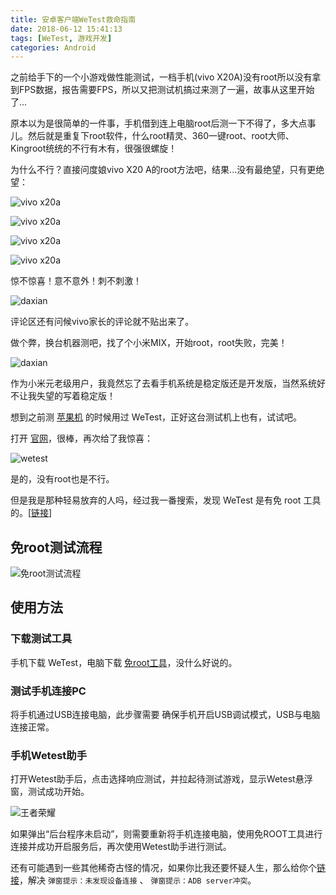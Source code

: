 ```yaml
---
title: 安卓客户端WeTest救命指南
date: 2018-06-12 15:41:13
tags: [WeTest, 游戏开发]
categories: Android
---
```

之前给手下的一个小游戏做性能测试，一档手机(vivo X20A)没有root所以没有拿到FPS数据，报告需要FPS，所以又把测试机搞过来测了一遍，故事从这里开始了...

原本以为是很简单的一件事，手机借到连上电脑root后测一下不得了，多大点事儿。然后就是重复下root软件，什么root精灵、360一键root、root大师、Kingroot统统的不行有木有，很强很螺旋！

为什么不行？直接问度娘vivo X20	A的root方法吧，结果...没有最绝望，只有更绝望：

![vivo x20a](http://blogpic.at15cm.com/vivox20a-1.jpg)

![vivo x20a](http://blogpic.at15cm.com/vivox20a-2.jpg)

![vivo x20a](http://blogpic.at15cm.com/vivox20a-3.jpg)

![vivo x20a](http://blogpic.at15cm.com/vivox20a-4.jpg)

惊不惊喜！意不意外！刺不刺激！

![daxian](http://blogpic.at15cm.com/daxian-chuinixiongkou.jpg)

评论区还有问候vivo家长的评论就不贴出来了。

做个弊，换台机器测吧，找了个小米MIX，开始root，root失败，完美！

![daxian](http://blogpic.at15cm.com/daxian-qidaofapang.jpg)

作为小米元老级用户，我竟然忘了去看手机系统是稳定版还是开发版，当然系统好不让我失望的写着稳定版！

想到之前测 [苹果机](http://legendaryarthur.cn/2018/06/05/why-hate-iphone/) 的时候用过 WeTest，正好这台测试机上也有，试试吧。

打开 [官网](http://wetest.qq.com/cloud/help/client)，很棒，再次给了我惊喜：

![wetest](http://blogpic.at15cm.com/wetest-android.jpg)

是的，没有root也是不行。

但是我是那种轻易放弃的人吗，经过我一番搜索，发现 WeTest 是有免 root 工具的。[[链接](http://wetest.qq.com/help/documentation/10303.html)]


## 免root测试流程

![免root测试流程](http://f.wetest.qq.com/gqop/10000/20000/GuideImage_b6c30e7479ee2f911f4d4f2dbe477505.png)


## 使用方法

### 下载测试工具
手机下载 WeTest，电脑下载 [免root工具](http://cdn.wetest.qq.com/com/c/cube-pc-64bit.zip)，没什么好说的。

### 测试手机连接PC
将手机通过USB连接电脑，此步骤需要 确保手机开启USB调试模式，USB与电脑连接正常。

### 手机Wetest助手
打开Wetest助手后，点击选择响应测试，并拉起待测试游戏，显示Wetest悬浮窗，测试成功开始。

![王者荣耀](http://f.wetest.qq.com/gqop/10000/20000/GuideImage_38818f95d2cd8e02cd6ef7a23fb24923.jpg)

如果弹出“后台程序未启动”，则需要重新将手机连接电脑，使用免ROOT工具进行连接并成功开启服务后，再次使用Wetest助手进行测试。


还有可能遇到一些其他稀奇古怪的情况，如果你比我还要怀疑人生，那么给你个[链接](http://wetest.qq.com/help/documentation/10303.html)，解决 `弹窗提示：未发现设备连接` 、 `弹窗提示：ADB server冲突`。

